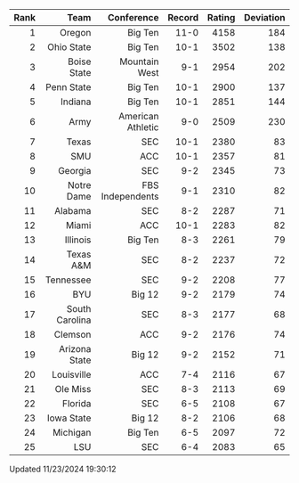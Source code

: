 | Rank  | Team                 | Conference           | Record   | Rating | Deviation |
| ---:  | ---:                 | ---:                 | ---:     | ---:   | ---:      |
| 1     | Oregon               | Big Ten              | 11-0     | 4158   | 184       |
| 2     | Ohio State           | Big Ten              | 10-1     | 3502   | 138       |
| 3     | Boise State          | Mountain West        | 9-1      | 2954   | 202       |
| 4     | Penn State           | Big Ten              | 10-1     | 2900   | 137       |
| 5     | Indiana              | Big Ten              | 10-1     | 2851   | 144       |
| 6     | Army                 | American Athletic    | 9-0      | 2509   | 230       |
| 7     | Texas                | SEC                  | 10-1     | 2380   | 83        |
| 8     | SMU                  | ACC                  | 10-1     | 2357   | 81        |
| 9     | Georgia              | SEC                  | 9-2      | 2345   | 73        |
| 10    | Notre Dame           | FBS Independents     | 9-1      | 2310   | 82        |
| 11    | Alabama              | SEC                  | 8-2      | 2287   | 71        |
| 12    | Miami                | ACC                  | 10-1     | 2283   | 82        |
| 13    | Illinois             | Big Ten              | 8-3      | 2261   | 79        |
| 14    | Texas A&M            | SEC                  | 8-2      | 2237   | 72        |
| 15    | Tennessee            | SEC                  | 9-2      | 2208   | 77        |
| 16    | BYU                  | Big 12               | 9-2      | 2179   | 74        |
| 17    | South Carolina       | SEC                  | 8-3      | 2177   | 68        |
| 18    | Clemson              | ACC                  | 9-2      | 2176   | 74        |
| 19    | Arizona State        | Big 12               | 9-2      | 2152   | 71        |
| 20    | Louisville           | ACC                  | 7-4      | 2116   | 67        |
| 21    | Ole Miss             | SEC                  | 8-3      | 2113   | 69        |
| 22    | Florida              | SEC                  | 6-5      | 2108   | 67        |
| 23    | Iowa State           | Big 12               | 8-2      | 2106   | 68        |
| 24    | Michigan             | Big Ten              | 6-5      | 2097   | 72        |
| 25    | LSU                  | SEC                  | 6-4      | 2083   | 65        |

Updated 11/23/2024 19:30:12
